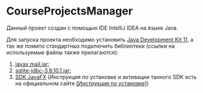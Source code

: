 # CourseProjectsManager

Данный проект создан с помощью IDE IntelliJ IDEA на языке Java.

Для запуска проекта необходимо установить [Java Development Kit 11](https://www.oracle.com/ru/java/technologies/javase/jdk11-archive-downloads.html), а так же помипо стандартных подключить библиотеки (ссылки на используемые файлы также прилагаются):
1) [javax.mail.jar](https://github.com/javaee/javamail/releases);
2) [sqlite-jdbc-3.8.10.1.jar](https://jar-download.com/artifacts/org.xerial/sqlite-jdbc/3.8.10.1/source-code);
3) [SDK JavaFX](https://openjfx.io/) (Инструкция по установке и активации танного SDK есть на официальном сайте [[Инструкция по установке]](https://www.jetbrains.com/help/idea/javafx.html))